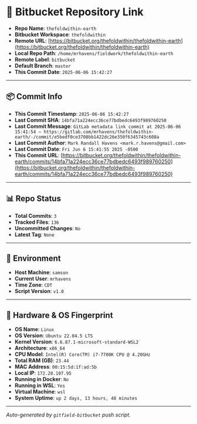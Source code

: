 # 🔗 Bitbucket Repository Link

- **Repo Name**: `thefoldwithin-earth`
- **Bitbucket Workspace**: `thefoldwithin`
- **Remote URL**: [https://bitbucket.org/thefoldwithin/thefoldwithin-earth](https://bitbucket.org/thefoldwithin/thefoldwithin-earth)
- **Local Repo Path**: `/home/mrhavens/fieldwork/thefoldwithin-earth`
- **Remote Label**: `bitbucket`
- **Default Branch**: `master`
- **This Commit Date**: `2025-06-06 15:42:27`

---

## 📦 Commit Info

- **This Commit Timestamp**: `2025-06-06 15:42:27`
- **Last Commit SHA**: `14bfa71a224ecc36ce77bdbedc6493f989760250`
- **Last Commit Message**: `GitLab metadata link commit at 2025-06-06 15:41:54 — https://gitlab.com/mrhavens/thefoldwithin-earth/-/commit/e5bedf0ce3708bb1422dc26e350f6345743c608a`
- **Last Commit Author**: `Mark Randall Havens <mark.r.havens@gmail.com>`
- **Last Commit Date**: `Fri Jun 6 15:41:55 2025 -0500`
- **This Commit URL**: [https://bitbucket.org/thefoldwithin/thefoldwithin-earth/commits/14bfa71a224ecc36ce77bdbedc6493f989760250](https://bitbucket.org/thefoldwithin/thefoldwithin-earth/commits/14bfa71a224ecc36ce77bdbedc6493f989760250)

---

## 📊 Repo Status

- **Total Commits**: `3`
- **Tracked Files**: `136`
- **Uncommitted Changes**: `No`
- **Latest Tag**: `None`

---

## 🧭 Environment

- **Host Machine**: `samson`
- **Current User**: `mrhavens`
- **Time Zone**: `CDT`
- **Script Version**: `v1.0`

---

## 🧬 Hardware & OS Fingerprint

- **OS Name**: `Linux`
- **OS Version**: `Ubuntu 22.04.5 LTS`
- **Kernel Version**: `6.6.87.1-microsoft-standard-WSL2`
- **Architecture**: `x86_64`
- **CPU Model**: `Intel(R) Core(TM) i7-7700K CPU @ 4.20GHz`
- **Total RAM (GB)**: `23.44`
- **MAC Address**: `00:15:5d:1f:ad:5b`
- **Local IP**: `172.28.107.95`
- **Running in Docker**: `No`
- **Running in WSL**: `Yes`
- **Virtual Machine**: `wsl`
- **System Uptime**: `up 2 days, 13 hours, 48 minutes`

---

_Auto-generated by `gitfield-bitbucket` push script._
